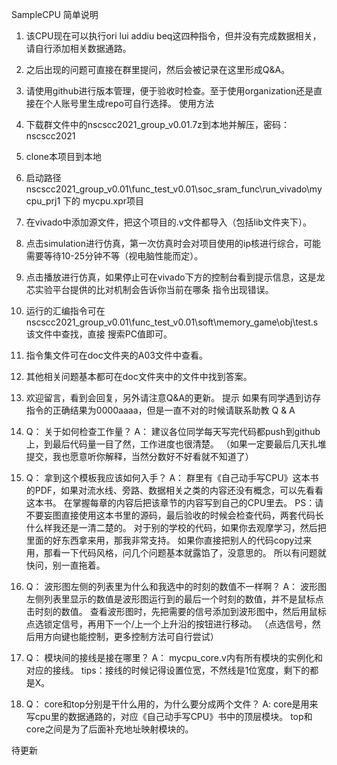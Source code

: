 SampleCPU
简单说明
1. 该CPU现在可以执行ori lui addiu beq这四种指令，但并没有完成数据相关，请自行添加相关数据通路。

2. 之后出现的问题可直接在群里提问，然后会被记录在这里形成Q&A。

3. 请使用github进行版本管理，便于验收时检查。至于使用organization还是直接在个人账号里生成repo可自行选择。
使用方法
1. 下载群文件中的nscscc2021_group_v0.01.7z到本地并解压，密码：nscscc2021

2. clone本项目到本地

3. 启动路径 nscscc2021_group_v0.01\func_test_v0.01\soc_sram_func\run_vivado\mycpu_prj1 下的 mycpu.xpr项目

4. 在vivado中添加源文件，把这个项目的.v文件都导入（包括lib文件夹下）。

5. 点击simulation进行仿真，第一次仿真时会对项目使用的ip核进行综合，可能需要等待10-25分钟不等（视电脑性能而定）。

6. 点击播放进行仿真，如果停止可在vivado下方的控制台看到提示信息，这是龙芯实验平台提供的比对机制会告诉你当前在哪条
   指令出现错误。

7. 运行的汇编指令可在 nscscc2021_group_v0.01\func_test_v0.01\soft\memory_game\obj\test.s 该文件中查找，直接
   搜索PC值即可。

8. 指令集文件可在doc文件夹的A03文件中查看。

9. 其他相关问题基本都可在doc文件夹中的文件中找到答案。

10. 欢迎留言，看到会回复，另外请注意Q&A的更新。
提示
如果有同学遇到访存指令的正确结果为0000aaaa，但是一直不对的时候请联系助教
Q & A
1.  Q： 关于如何检查工作量？
    A： 建议各位同学每天写完代码都push到github上，到最后代码量一目了然，工作进度也很清楚。
        （如果一定要最后几天扎堆提交，我也愿意听你解释，当然分数好不好看就不知道了）

2.  Q： 拿到这个模板我应该如何入手？
    A： 群里有《自己动手写CPU》这本书的PDF，如果对流水线、旁路、数据相关之类的内容还没有概念，可以先看看这本书。
        在掌握每章的内容后把该章节的内容写到自己的CPU里去。
        PS：请不要妄图直接使用这本书里的源码，最后验收的时候会检查代码，两套代码长什么样我还是一清二楚的。
            对于别的学校的代码，如果你去观摩学习，然后把里面的好东西拿来用，那我非常支持。
            如果你直接把别人的代码copy过来用，那看一下代码风格，问几个问题基本就露馅了，没意思的。
            所以有问题就快问，别一直拖着。

3.  Q： 波形图左侧的列表里为什么和我选中的时刻的数值不一样啊？
    A： 波形图左侧列表里显示的数值是波形图运行到的最后一个时刻的数值，并不是鼠标点击时刻的数值。
        查看波形图时，先把需要的信号添加到波形图中，然后用鼠标点选锁定信号，再用下一个/上一个上升沿的按钮进行移动。
        （点选信号，然后用方向键也能控制，更多控制方法可自行尝试）

4.  Q： 模块间的接线是接在哪里？
    A： mycpu_core.v内有所有模块的实例化和对应的接线。
        tips：接线的时候记得设置位宽，不然线是1位宽度，剩下的都是X。

5.  Q： core和top分别是干什么用的，为什么要分成两个文件？
    A:  core是用来写cpu里的数据通路的，对应《自己动手写CPU》书中的顶层模块。
        top和core之间是为了后面补充地址映射模块的。

待更新